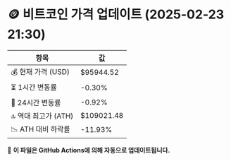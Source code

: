 # 🪙 비트코인 가격 업데이트 (2025-02-23 21:30)

| 항목                | 값 |
|--------------------|----------------|
| 💰 현재 가격 (USD) | $95944.52 |
| ⏳ 1시간 변동률    | -0.30% |
| 📆 24시간 변동률   | -0.92% |
| 🔝 역대 최고가 (ATH) | $109021.48 |
| 📉 ATH 대비 하락률 | -11.93% |

🔄 **이 파일은 GitHub Actions에 의해 자동으로 업데이트됩니다.**
